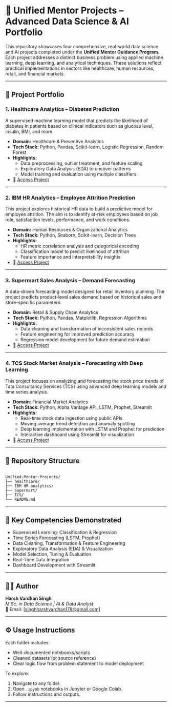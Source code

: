 


# 🧠 Unified Mentor Projects – Advanced Data Science & AI Portfolio

This repository showcases four comprehensive, real-world data science and AI projects completed under the **Unified Mentor Guidance Program**. Each project addresses a distinct business problem using applied machine learning, deep learning, and analytical techniques. These solutions reflect practical implementations in sectors like healthcare, human resources, retail, and financial markets.

---

## 📁 Project Portfolio

### 1. Healthcare Analytics – Diabetes Prediction
A supervised machine learning model that predicts the likelihood of diabetes in patients based on clinical indicators such as glucose level, insulin, BMI, and more.

- **Domain:** Healthcare & Preventive Analytics  
- **Tech Stack:** Python, Pandas, Scikit-learn, Logistic Regression, Random Forest  
- **Highlights:**
  - Data preprocessing, outlier treatment, and feature scaling
  - Exploratory Data Analysis (EDA) to uncover patterns
  - Model training and evaluation using multiple classifiers  
- 📂 [Access Project](./healthcare)

---

### 2. IBM HR Analytics – Employee Attrition Prediction
This project explores historical HR data to build a predictive model for employee attrition. The aim is to identify at-risk employees based on job role, satisfaction levels, performance, and work conditions.

- **Domain:** Human Resources & Organizational Analytics  
- **Tech Stack:** Python, Seaborn, Scikit-learn, Decision Trees  
- **Highlights:**
  - HR metric correlation analysis and categorical encoding
  - Classification model to predict likelihood of attrition
  - Feature importance and interpretability insights  
- 📂 [Access Project](./IBM%20HR%20analytics)

---

### 3. Supermart Sales Analysis – Demand Forecasting
A data-driven forecasting model designed for retail inventory planning. The project predicts product-level sales demand based on historical sales and store-specific parameters.

- **Domain:** Retail & Supply Chain Analytics  
- **Tech Stack:** Python, Pandas, Matplotlib, Regression Algorithms  
- **Highlights:**
  - Data cleaning and transformation of inconsistent sales records
  - Feature engineering for improved prediction accuracy
  - Regression model development for future demand estimation  
- 📂 [Access Project](./Supermart)

---

### 4. TCS Stock Market Analysis – Forecasting with Deep Learning
This project focuses on analyzing and forecasting the stock price trends of Tata Consultancy Services (TCS) using advanced deep learning models and time series analysis.

- **Domain:** Financial Market Analytics  
- **Tech Stack:** Python, Alpha Vantage API, LSTM, Prophet, Streamlit  
- **Highlights:**
  - Real-time stock data ingestion using public APIs
  - Moving average trend detection and anomaly spotting
  - Deep learning implementation with LSTM and Prophet for prediction
  - Interactive dashboard using Streamlit for visualization  
- 📂 [Access Project](./TCS)

---

## 📌 Repository Structure

```

Unified-Mentor-Projects/
├── healthcare/
├── IBM HR analytics/
├── Supermart/
├── TCS/
└── README.md

```

---

## 🧠 Key Competencies Demonstrated

- Supervised Learning: Classification & Regression
- Time Series Forecasting (LSTM, Prophet)
- Data Cleaning, Transformation & Feature Engineering
- Exploratory Data Analysis (EDA) & Visualization
- Model Selection, Tuning & Evaluation
- Real-Time Data Integration
- Dashboard Development with Streamlit

---

## 👨‍💻 Author

**Harsh Vardhan Singh**  
_M.Sc. in Data Science | AI & Data Analyst_  
📧 Email: [singhharshvardhan178@gmail.com]  


---

## ⚙️ Usage Instructions

Each folder includes:
- Well-documented notebooks/scripts
- Cleaned datasets (or source reference)
- Clear logic flow from problem statement to model deployment

To explore:
1. Navigate to any folder.
2. Open `.ipynb` notebooks in Jupyter or Google Colab.
3. Follow instructions and outputs.

---


